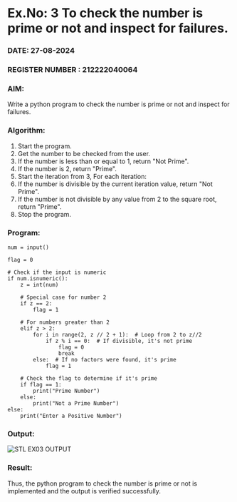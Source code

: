 # Ex.No: 3 To check the number is prime or not and inspect for failures.
 
### DATE: 27-08-2024                                                                           
### REGISTER NUMBER : 212222040064

### AIM: 
Write a python program to check the number is prime or not and inspect for failures.
 
### Algorithm:
1. Start the program.
2. Get the number to be checked from the user.
3. If the number is less than or equal to 1, return "Not Prime".
4. If the number is 2, return "Prime".
5. Start the iteration from 3, For each iteration:
6. If the number is divisible by the current iteration value, return "Not Prime".
7. If the number is not divisible by any value from 2 to the square root, return "Prime".
8. Stop the program.

### Program:
```
num = input()

flag = 0

# Check if the input is numeric
if num.isnumeric():
    z = int(num)

    # Special case for number 2
    if z == 2:
        flag = 1

    # For numbers greater than 2
    elif z > 2:
        for i in range(2, z // 2 + 1):  # Loop from 2 to z//2
            if z % i == 0:  # If divisible, it's not prime
                flag = 0
                break
        else:  # If no factors were found, it's prime
            flag = 1

    # Check the flag to determine if it's prime
    if flag == 1:
        print("Prime Number")
    else:
        print("Not a Prime Number")
else:
    print("Enter a Positive Number")

```




### Output:

![STL EX03 OUTPUT](https://github.com/user-attachments/assets/857283d8-57fe-4321-8e96-c9387ef6e6d0)


### Result:
Thus, the python program to check the number is prime or not is implemented and the output is verified successfully.
